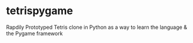 # tetrispygame
Rapdily Prototyped Tetris clone in Python as a way to learn the language &amp; the Pygame framework
